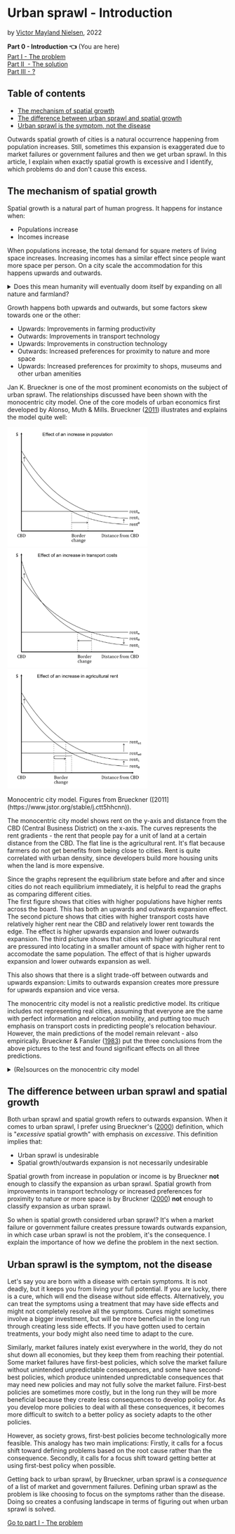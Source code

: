 # Urban sprawl - Introduction

by [Victor Mayland Nielsen](/?p=victor-mayland-nielsen), 2022

**Part 0 - Introduction 👈** (You are here)  
[Part I - The problem](/?p=urban-sprawl-1)  
[Part II  - The solution](/?p=urban-sprawl-2)  
[Part III - ?](/?p=urban-sprawl-3) 

## Table of contents 
- [The mechanism of spatial growth](#the-mechanism-of-spatial-growth)
- [The difference between urban sprawl and spatial growth](#the-difference-between-urban-sprawl-and-spatial-growth)
- [Urban sprawl is the symptom, not the disease](#urban-sprawl-is-the-symptom-not-the-disease)

Outwards spatial growth of cities is a natural occurrence happening from population increases. Still, sometimes this expansion is exaggerated due to market failures or government failures and then we get urban sprawl. In this article, I explain when exactly spatial growth is excessive and I identify, which problems do and don't cause this excess.

## The mechanism of spatial growth
Spatial growth is a natural part of human progress. It happens for instance when:
- Populations increase
- Incomes increase

When populations increase, the total demand for square meters of living space increases. Increasing incomes has a similar effect since people want more space per person. On a city scale the accommodation for this happens upwards and outwards. 

<details>
  <summary>Does this mean humanity will eventually doom itself by expanding on all nature and farmland?</summary>
This depends on a few questions:
1. Will populations keep rising? 
2. How does society balance urban and agricultural land?
3. How does society balance developed and natural land? 

1. According to Hans Rosling, [population growth rate will eventually reach zero](https://www.ted.com/talks/hans_rosling_global_population_growth_box_by_box?language=en). This is due to the reduced birthrate as a country develops. In developed countries the growth rate is already close to 0 and most growth comes from immigration. 
2. For this, I will cite Brueckner ([2000](https://ideas.repec.org/a/sae/inrsre/v23y2000i2p160-171.html)): "Concerns about loss of “scarce” farmland are also misplaced. Because the value of farm output is fully reflected in the amount that agricultural users are willing topay for the land, a successful bid by developers means that society values the houses and other structures built on the land more than the farm output that is forgone. If farmland became truly scarce and in need of preservation, its selling price would be high, making the land resistant to urban encroachment. With only a tiny fraction of the U.S. land area occupied by cities, farmland scarcity is not a problem currently, nor is it likely to become a problem in the future."
3. For now, this is purely a democratic process. This part is a much less developed field in economics, but there are fields of nature ressource economics, environmental economics, and climate change economics. These fields develop models to help determine the value of nature and it's worth to us. This can help us create the right balance of nature reserves and development. Since I myself believe that nature is essential to sustainable human survival in the long run, I think these models will become an essential part of international politics and spatial policy making. Solutions that can come out of this could be that the government assigns value to nature, which can help us decide where to build and keep a reasonable balance. One most also recognise that sometimes building on nature *is* the more sustainable choice, since building on another plot of land further away would lead to citizens living with less sustainable behaviour such as driving a car for more kilometers. 

</details>

Growth happens both upwards and outwards, but some factors skew towards one or the other:
- Upwards: Improvements in farming productivity
- Outwards: Improvements in transport technology
- Upwards: Improvements in construction technology
- Outwards: Increased preferences for proximity to nature and more space 
- Upwards: Increased preferences for proximity to shops, museums and other urban amenities

Jan K. Brueckner is one of the most prominent economists on the subject of urban sprawl. The relationships discussed have been shown with the monocentric city model. One of the core models of urban economics first developed by Alonso, Muth & Mills. Brueckner ([2011](https://www.jstor.org/stable/j.ctt5hhcnn)) illustrates and explains the model quite well: 

<p align="centre">
  <img src="https://github.com/idontwantausernameplease/blurg/blob/main/contents/images/population.png" width="320" />
  <img src="https://github.com/idontwantausernameplease/blurg/blob/main/contents/images/transportcost.png" width="320" /> 
  <img src="https://github.com/idontwantausernameplease/blurg/blob/main/contents/images/agriculturalrent.png" width="320" />
</p>
<p align = "left">
Monocentric city model. Figures from Brueckner ([2011](https://www.jstor.org/stable/j.ctt5hhcnn)).
</p>

The monocentric city model shows rent on the y-axis and distance from the CBD (Central Business District) on the x-axis. The curves represents the rent gradients - the rent that people pay for a unit of land at a certain distance from the CBD. The flat line is the agricultural rent. It's flat because farmers do not get benefits from being close to cities. Rent is quite correlated with urban density, since developers build more housing units when the land is more expensive. 

Since the graphs represent the equilibrium state before and after and since cities do not reach equilibrium immediately, it is helpful to read the graphs as comparing different cities.  
The first figure shows that cities with higher populations have higher rents across the board. This has both an upwards and outwards expansion effect. 
The second picture shows that cities with higher transport costs have relatively higher rent near the CBD and relatively lower rent towards the edge. The effect is higher upwards expansion and lower outwards expansion. 
The third picture shows that cities with higher agricultural rent are pressured into locating in a smaller amount of space with higher rent to accomodate the same population. The effect of that is higher upwards expansion and lower outwards expansion as well. 

This also shows that there is a slight trade-off between outwards and upwards expansion: Limits to outwards expansion creates more pressure for upwards expansion and vice versa. 

The monocentric city model is not a realistic predictive model. Its critique includes not representing real cities, assuming that everyone are the same with perfect information and relocation mobility, and putting too much emphasis on transport costs in predicting people's relocation behaviour. However, the main predictions of the model remain relevant - also empirically. Brueckner & Fansler ([1983](https://www.jstor.org/stable/1924193?seq=4#metadata_info_tab_contents)) put the three conclusions from the above pictures to the test and found significant effects on all three predictions. 

<details>
  <summary>(Re)sources on the monocentric city model</summary>
Understanding it:

Empirical evidence for it:
https://www.researchgate.net/publication/355901183_Is_the_monocentric_urban_economic_model_still_empirically_relevant_Assessing_urban_econometric_predictions_in_192_cities_on_five_continents
</details>

## The difference between urban sprawl and spatial growth
Both urban sprawl and spatial growth refers to outwards expansion. When it comes to urban sprawl, I prefer using Brueckner's ([2000](https://www.researchgate.net/publication/248243682_Urban_Sprawl_Diagnosis_and_Remedies)) definition, which is "*excessive* spatial growth" with emphasis on *excessive*. This definition implies that:
- Urban sprawl is undesirable
- Spatial growth/outwards expansion is not necessarily undesirable

Spatial growth from increase in population or income is by Brueckner **not** enough to classify the expansion as urban sprawl. Spatial growth from improvements in transport technology or increased preferences for proximity to nature or more space is by Bruckner ([2000](https://www.researchgate.net/publication/248243682_Urban_Sprawl_Diagnosis_and_Remedies)) **not** enough to classify expansion as urban sprawl. 

So when is spatial growth considered urban sprawl? 
It's when a market failure or government failure creates pressure towards outwards expansion, in which case urban sprawl is not the problem, it's the consequence. I explain the importance of how we define the problem in the next section. 

## Urban sprawl is the symptom, not the disease
Let's say you are born with a disease with certain symptoms. It is not deadly, but it keeps you from living your full potential. If you are lucky, there is a cure, which will end the disease without side effects. Alternatively, you can treat the symptoms using a treatment that may have side effects and might not completely resolve all the symptoms. 
Cures might sometimes involve a bigger investment, but will be more beneficial in the long run through creating less side effects. If you have gotten used to certain treatments, your body might also need time to adapt to the cure. 

Similarly, market failures inately exist everywhere in the world, they do not shut down all economies, but they keep them from reaching their potential. Some market failures have first-best policies, which solve the market failure without unintended unpredictable consequences, and some have second-best policies, which produce unintended unpredictable consequences that may need new policies and may not fully solve the market failure.
First-best policies are sometimes more costly, but in the long run they will be more beneficial because they create less consequences to develop policy for. As you develop more policies to deal with all these consequences, it becomes more difficult to switch to a better policy as society adapts to the other policies. 

However, as society grows, first-best policies become technologically more feasible. This analogy has two main implications: Firstly, it calls for a focus shift toward defining problems based on the root cause rather than the consequence. Secondly, it calls for a focus shift toward getting better at using first-best policy when possible.

Getting back to urban sprawl, by Brueckner, urban sprawl is a *consequence* of a list of market and government failures. Defining urban sprawl as the problem is like choosing to focus on the symptoms rather than the disease. Doing so creates a confusing landscape in terms of figuring out when urban sprawl is solved. 

[Go to part I - The problem](/?p=urban-sprawl-1)
